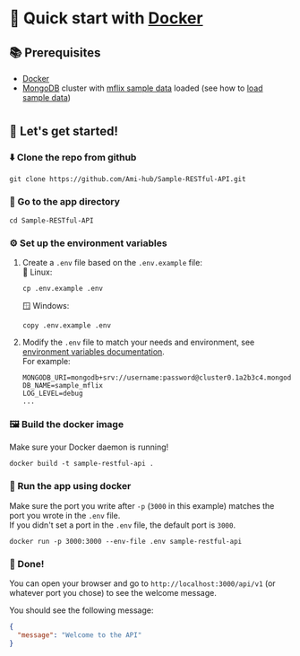 # 🐳 Quick start with [Docker](https://www.docker.com/)

## 📚 Prerequisites

- [Docker](https://www.docker.com/)
- [MongoDB](https://www.mongodb.com/) cluster with [mflix sample data](https://www.mongodb.com/docs/atlas/sample-data/sample-mflix/) loaded (see how to [load sample data](https://www.mongodb.com/docs/guides/atlas/sample-data/))

#

## 🚀 Let's get started!

### ⬇️ Clone the repo from github

```
git clone https://github.com/Ami-hub/Sample-RESTful-API.git
```

### 🚗 Go to the app directory

```
cd Sample-RESTful-API
```

### ⚙️ Set up the environment variables

1. Create a `.env` file based on the `.env.example` file:  
   🐧 Linux:

   ```
   cp .env.example .env
   ```

   🪟 Windows:

   ```
   copy .env.example .env
   ```

2. Modify the `.env` file to match your needs and environment, see [environment variables documentation](envConfiguration.md).  
   For example:

   ```env
   MONGODB_URI=mongodb+srv://username:password@cluster0.1a2b3c4.mongodb.net/
   DB_NAME=sample_mflix
   LOG_LEVEL=debug
   ...
   ```

### 🖼️ Build the docker image

Make sure your Docker daemon is running!

```
docker build -t sample-restful-api .
```

### 👟 Run the app using docker

Make sure the port you write after `-p` (`3000` in this example) matches the port you wrote in the `.env` file.  
If you didn't set a port in the `.env` file, the default port is `3000`.

```
docker run -p 3000:3000 --env-file .env sample-restful-api
```

### 🎉 Done!

You can open your browser and go to `http://localhost:3000/api/v1` (or whatever port you chose) to see the welcome message.

You should see the following message:

```json
{
  "message": "Welcome to the API"
}
```
